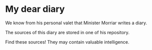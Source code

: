 # My dear diary

We know from his personal valet that Minister Morriar writes a diary.

The sources of this diary are stored in one of his repository.

Find these sources! They may contain valuable intelligence.
